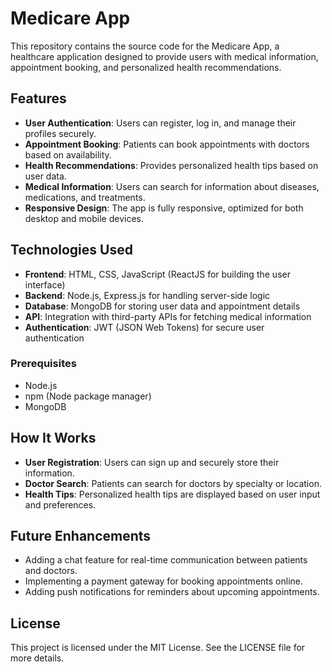 
# Medicare App

This repository contains the source code for the Medicare App, a healthcare application designed to provide users with medical information, appointment booking, and personalized health recommendations.

## Features
- **User Authentication**: Users can register, log in, and manage their profiles securely.
- **Appointment Booking**: Patients can book appointments with doctors based on availability.
- **Health Recommendations**: Provides personalized health tips based on user data.
- **Medical Information**: Users can search for information about diseases, medications, and treatments.
- **Responsive Design**: The app is fully responsive, optimized for both desktop and mobile devices.

## Technologies Used
- **Frontend**: HTML, CSS, JavaScript (ReactJS for building the user interface)
- **Backend**: Node.js, Express.js for handling server-side logic
- **Database**: MongoDB for storing user data and appointment details
- **API**: Integration with third-party APIs for fetching medical information
- **Authentication**: JWT (JSON Web Tokens) for secure user authentication

### Prerequisites
- Node.js
- npm (Node package manager)
- MongoDB


## How It Works
- **User Registration**: Users can sign up and securely store their information.
- **Doctor Search**: Patients can search for doctors by specialty or location.
- **Health Tips**: Personalized health tips are displayed based on user input and preferences.

## Future Enhancements
- Adding a chat feature for real-time communication between patients and doctors.
- Implementing a payment gateway for booking appointments online.
- Adding push notifications for reminders about upcoming appointments.

## License
This project is licensed under the MIT License. See the LICENSE file for more details.
